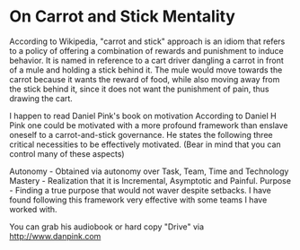 On Carrot and Stick Mentality 
==============================

According to Wikipedia,  "carrot and stick" approach is an idiom that refers to a policy of offering a combination of rewards and punishment to induce behavior. It is named in reference to a cart driver dangling a carrot in front of a mule and holding a stick behind it. The mule would move towards the carrot because it wants the reward of food, while also moving away from the stick behind it, since it does not want the punishment of pain, thus drawing the cart.

I happen to read Daniel Pink's book on motivation According to Daniel H Pink one could be motivated with a more profound framework than enslave oneself to a carrot-and-stick governance. He states the following three critical necessities to be effectively motivated. (Bear in mind that you can control many of these aspects)

Autonomy - Obtained via autonomy over Task, Team, Time and Technology
Mastery - Realization that it is Incremental, Asymptotic and Painful.
Purpose - Finding a true purpose that would not waver despite setbacks.
I have found following this framework very effective with some teams I have worked with.

You can grab his audiobook or hard copy "Drive" via http://www.danpink.com